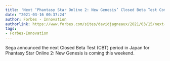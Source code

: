 ```yaml
---
title: 'Next ‘Phantasy Star Online 2: New Genesis’ Closed Beta Test Coming This Weekend'
date: "2021-03-16 00:37:24"
author: Forbes - Innovation
authorlink: https://www.forbes.com/sites/davidjagneaux/2021/03/15/next-phantasy-star-online-2-new-genesis-closed-beta-test-coming-this-weekend/
tags:
- Forbes-Innovation
---
```

Sega announced the next Closed Beta Test (CBT) period in Japan for Phantasy Star Online 2: New Genesis is coming this weekend.